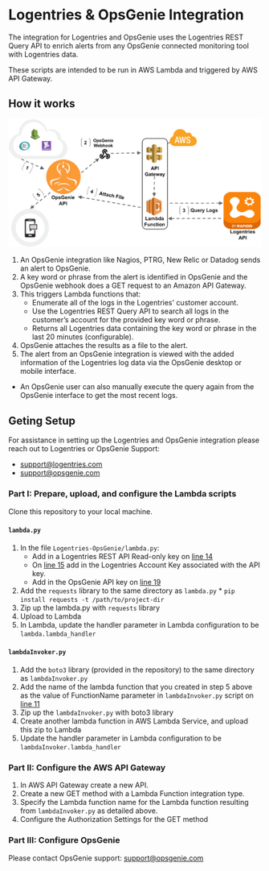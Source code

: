 # Logentries & OpsGenie Integration


The integration for Logentries and OpsGenie uses the Logentries REST Query API to enrich alerts from any OpsGenie connected monitoring tool with Logentries data. 

These scripts are
 intended to be run in AWS Lambda and triggered by AWS API Gateway. 

## How it works

![Integration Workflow Diag](Integration-workflow.png)

1. An OpsGenie integration like Nagios, PTRG, New Relic or Datadog sends an alert to OpsGenie.
2. A key word or phrase from the alert is identified in OpsGenie and the OpsGenie webhook does a GET request to an Amazon API Gateway.
3. This triggers Lambda functions that:
    * Enumerate all of the logs in the Logentries' customer account.
    * Use the Logentries REST Query API to search all logs in the customer’s account for the provided key word or phrase.
    * Returns all Logentries data containing the key word or phrase in the last 20 minutes (configurable). 
4. OpsGenie attaches the results as a file to the alert.
5. The alert from an OpsGenie integration is viewed with the added information of the Logentries log data via the OpsGenie desktop or mobile interface.

* An OpsGenie user can also manually execute the query again from the OpsGenie interface to get the most recent logs.

## Geting Setup

For assistance in setting up the Logentries and OpsGenie integration please reach out to Logentries or OpsGenie Support:
* support@logentries.com
* support@opsgenie.com

### Part I: Prepare, upload, and configure the Lambda scripts

Clone this repository to your local machine. 

#### `lambda.py`
1. In the file `Logentries-OpsGenie/lambda.py`:
    * Add in a Logentries REST API Read-only key on [line 14](https://github.com/LogentriesCommunity/Logentries-OpsGenie/blob/master/Logentries-OpsGenie/lambda.py#L14)
    * On [line 15](https://github.com/LogentriesCommunity/Logentries-OpsGenie/blob/master/Logentries-OpsGenie/lambda.py#L15) add in the Logentries Account Key associated with the API key.
    * Add in the OpsGenie API key on [line 19](https://github.com/LogentriesCommunity/Logentries-OpsGenie/blob/master/Logentries-OpsGenie/lambda.py#L19)
1. Add the ```requests``` library to the same directory as `lambda.py`
    * 
    ```pip install requests -t /path/to/project-dir```
1. Zip up the lambda.py with `requests` library
1. Upload to Lambda
1. In Lambda, update the handler parameter in Lambda configuration to be ```lambda.lambda_handler```

#### `lambdaInvoker.py`

1. Add the ```boto3``` library (provided in the repository) to the same directory as `lambdaInvoker.py`
1. Add the name of the lambda function that you created in step 5 above as the value of FunctionName parameter in `lambdaInvoker.py` script on [line 11](https://github.com/LogentriesCommunity/Logentries-OpsGenie/blob/master/Logentries-OpsGenie/lambdaInvoker.py#L11)
1. Zip up the `lambdaInvoker.py` with boto3 library
1. Create another lambda function in AWS Lambda Service, and upload this zip to Lambda
1. Update the handler parameter in Lambda configuration to be ```lambdaInvoker.lambda_handler```

### Part II: Configure the AWS API Gateway

1. In AWS API Gateway create a new API.
1. Create a new GET method with a Lambda Function integration type. 
1. Specify the Lambda function name for the Lambda function resulting from `lambdaInvoker.py` as detailed above.
1. Configure the Authorization Settings for the GET method

### Part III: Configure OpsGenie

Please contact OpsGenie support: support@opsgenie.com


